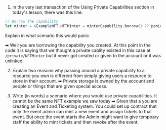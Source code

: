 1. In the very last transaction of the Using Private Capabilities section in today's lesson, there was this line:
```rust #RRGGBB
// Borrow the capability
let minter = &ExampleNFT.NFTMinter = minterCapability.borrow() ?? panic("The capability is no longer valid.")
```
Explain in what scenario this would panic.

➡ Well you are borrowing the capability you created. At this point in the code it is saying that we thought a private cablity existed in this case at `/private/NFTMinter` but it never got created or given to the account or it was unlinked. 

2. Explain two reasons why passing around a private capability to a resource you own is different from simply giving users a resource to store in their account.
➡ Private storage is owned by the account and people or things that are given special access.

3. Write (in words) a scenario where you would use private capabilities. It cannot be the same NFT example we saw today
➡ Given that a you are creating an Event and Ticketing system. You could set up contract that only the event admin can mint a new event and assign tickets to that event. But once the event starts the Admin might want to give tempoary staff the ability to mint tickets and then revoke after the event.



